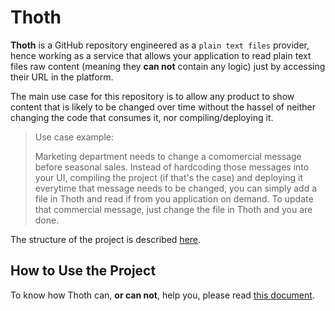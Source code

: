 # Thoth

__Thoth__ is a GitHub repository engineered as a `plain text files` provider, hence working as a service that allows your application to read plain text files raw content (meaning they __can not__ contain any logic) just by accessing their URL in the platform.

The main use case for this repository is to allow any product to show content that is likely to be changed over time without the hassel of neither changing the code that consumes it, nor compiling/deploying it.

> Use case example:
>
> Marketing department needs to change a comomercial message before seasonal sales. Instead of hardcoding those messages into your UI, compiling the project (if that's the case) and deploying it everytime that message needs to be changed, you can simply add a file in Thoth and read if from you application on demand. To update that commercial message, just change the file in Thoth and you are done.

The structure of the project is described [here](./STRUCTURE.md).

## How to Use the Project

To know how Thoth can, __or can not__, help you, please read [this document](./USAGE.md).
